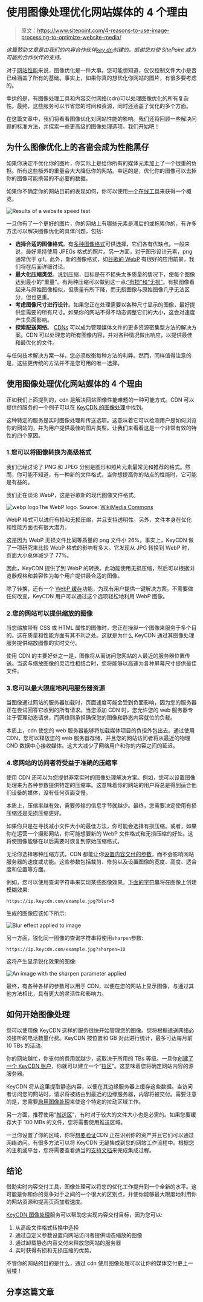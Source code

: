 # 使用图像处理优化网站媒体的 4 个理由

> 原文：<https://www.sitepoint.com/4-reasons-to-use-image-processing-to-optimize-website-media/>

*这篇赞助文章是由我们的内容合作伙伴[key dn](https://keycdn.com)创建的。感谢您对使 SitePoint 成为可能的合作伙伴的支持。*

对于[网站性能](https://www.sitepoint.com/complete-guide-wordpress-performance-optimization/)来说，图像优化是一件大事。您可能想知道，仅仅控制文件大小是否已经涵盖了所有的基础。事实上，如果你真的想优化你网站的图片，有很多要考虑的。

幸运的是，有图像处理工具和内容交付网络(cdn)可以处理图像优化的所有复杂性。最终，这些服务可以节省您的时间和资源，同时还涵盖了优化的多个方面。

在这篇文章中，我们将看看图像优化对网站性能的影响。我们还将回顾一些解决问题的标准方法，并探索一些更高级的图像处理选项。我们开始吧！

## 为什么图像优化上的吝啬会成为性能黑仔

如果你决定不优化你的图片，你实际上是给你所有的媒体元素加上了一个很重的负担。所有这些额外的重量会大大降低你的网站。幸运的是，优化你的图像可以去掉你的图像可能携带的不必要的数据。

如果你不确定你的网站目前的表现如何，你可以使用[一个在线工具](https://tools.keycdn.com/speed)来获得一个概览。

![Results of a website speed test](img/c542d80990007fac0af46632191d4d9f.png)

一旦你有了一个更好的图片，你的网站上有哪些元素是滞后的或拖累你的，有许多方法可以解决图像优化的具体问题，包括:

*   **选择合适的图像格式**。有[多种图像格式](https://www.sitepoint.com/gif-png-jpg-which-one-to-use/)可供选择，它们各有优缺点。一般来说，最好坚持使用 JPEGs 格式的照片。另一方面，对于图形设计元素，png 通常优于 gif。此外，新的图像格式，如[谷歌的 WebP](https://developers.google.com/speed/webp) 有很好的应用前景，我们将在后面详细讨论。
*   **最大化压缩类型**。说到压缩，目标是在不损失太多质量的情况下，使每个图像达到最小的“重量”。有两种压缩可以做到这一点:[“有损”和“无损”](https://www.sitepoint.com/what-is-the-right-image-format-for-your-website/)。有损图像看起来与原始图像相似，但质量有所下降，而无损图像与原始图像几乎无法区分，但也更重。
*   **考虑图像尺寸进行设计**。如果您正在处理需要以各种尺寸显示的图像，最好提供您需要的所有尺寸。如果你的网站不得不动态调整它们的大小，这会对速度产生负面影响。
*   **探索配送网络**。 [CDNs](https://www.sitepoint.com/what-is-a-cdn-and-how-does-it-work/) 可以成为管理媒体文件的更多资源密集型方法的解决方案。CDN 可以处理您的所有图像内容，并对各种情况做出响应，以提供最佳和最优化的文件。

与任何技术解决方案一样，您必须权衡每种方法的利弊。然而，同样值得注意的是，这些更传统的方法并不是您可用的唯一选择。

## 使用图像处理优化网站媒体的 4 个理由

正如我们上面提到的，cdn 是解决网站图像性能难题的一种可能方式。CDN 可以提供的服务的一个例子可以在 [KeyCDN 的图像处理](https://www.keycdn.com/image-processing)中找到。

这种特定的服务是实时图像处理和传送选项。这意味着它可以检测用户是如何浏览你的网站的，并为用户提供最佳的图片类型。让我们来看看这是一个非常有效的特性的四个原因。

### 1.您可以将图像转换为高级格式

我们已经讨论了 PNG 和 JPEG 分别是图形和照片元素最常见和推荐的格式。然而，你可能不知道，有一种新的文件格式，当你想提高你的站点的性能时，它可能是有益的。

我们正在谈论 WebP，这是谷歌新的现代图像文件格式。

![webp logo](img/0f5b3a0694d25a0bc81d1e4e1fae0b34.png)The WebP logo. Source: [WikiMedia Commons](https://commons.wikimedia.org/wiki/File:WebP_Logo.png)

WebP 格式可以进行有损和无损压缩，并且支持透明性。另外，文件本身在优化和性能方面也有很大潜力。

这是因为 WebP 无损文件比同等质量的 png 文件小 26%。事实上，KeyCDN 做了一项研究来比较 WebP 格式的影响有多大。它发现从 JPG 转换到 WebP 时，页面大小总体减少了 77%。

因此，KeyCDN 提供了到 WebP 的转换。此功能使用无损压缩，然后可以根据浏览器规格和兼容性为每个用户提供最合适的图像。

除了转换，还有一个 [WebP 缓存](https://www.keycdn.com/blog/webp-caching)功能，为现有用户提供一键解决方案。不需要做任何改变，KeyCDN 用户可以通过这个选项轻松地利用 WebP 图像。

### 2.您的网站可以提供缩放的图像

当您缩放带有 CSS 或 HTML 属性的图像时，您正在操纵一个图像来服务于多个目的。这在质量和性能方面有其不利之处。这就是为什么 KeyCDN 通过其图像处理服务提供缩放图像的实时交付。

使用 CDN 的主要好处之一是，图像将从离访问您网站的人最近的服务器位置传送。当这与缩放图像的灵活性相结合时，您将能够以高速为各种屏幕尺寸提供最佳文件。

### 3.您可以最大限度地利用服务器资源

当图像通过网站的服务器加载时，页面速度可能会受到负面影响，因为您的服务器正在尝试回答它收到的所有请求。当您添加 CDN 时，您允许您的 web 服务器专注于管理动态请求，而网络则承担确保您的图像和静态内容就位的负载。

本质上，cdn 使您的 web 服务器能够将加载媒体项目的负担外包出去。通过使用 CDN，您可以释放您的 web 服务器存储，并且您的网站访问者将从最近的物理 CND 数据中心接收媒体。这大大减少了网络用户和你的内容之间的延迟。

### 4.您网站的访问者将受益于准确的压缩率

使用 CDN 还可以为您提供非常实时的图像处理解决方案。例如，您可以设置图像处理来为各种参数提供特定的压缩率。这意味着你的网站的用户将总是得到适合他们设备的媒体，没有任何页面变慢。

本质上，压缩率越有效，需要传输的信息字节就越少。最终，您需要决定使用有损压缩还是无损压缩更好。

如果你只是在寻找减小文件大小的最佳方法，你可能会选择有损压缩。或者，如果你在运营一个摄影网站，你可能想要新的 WebP 文件格式和无损压缩的好处。这将使图像能够在以后需要时恢复到原始压缩格式。

无论你选择哪种压缩方式，CDN 都能让你[设置内容交付的参数](https://www.keycdn.com/support/image-processing#order-of-operations)，而不会影响网站服务器的速度或功能。这些参数包括裁剪、修剪以及设置图像的宽度、高度、适合度和位置等方面。

例如，您可以使用查询字符串来实现某些图像效果。[下面的字符串](https://www.keycdn.com/support/image-processing#quality)将在图像上创建模糊效果:

```
https://ip.keycdn.com/example.jpg?blur=5 
```

生成的图像应该如下所示:

![Blur effect applied to image](img/7973811dbbded98c9119fe3c9c7e91ba.png)

另一方面，锐化同一图像的查询字符串将使用`sharpen`参数:

```
https://ip.keycdn.com/example.jpg?sharpen=10 
```

这将产生显示锐化效果的图像:

![An image with the sharpen parameter applied](img/ff3a17879fbddc4b8f48a07e300ee666.png)

最终，有各种各样的参数可以用于 CDN，以便在您的网站上显示图像，与通过其他方法相比，具有更大的灵活性和影响力。

## 如何开始图像处理

您可以使用像 KeyCDN 这样的服务很快开始管理您的图像。您将根据递送网络必须接听的电话数量付费。KeyCDN 按位置和 GB 对此进行统计，最多可达每月前 10 TBs 的活动。

你的网站越忙，你支付的费用就越少，这取决于所用的 TBs 等级。一旦你[创建了一个 KeyCDN 账户](https://www.keycdn.com/support/getting-started)，你就可以建立一个“[拉区](https://www.keycdn.com/support/getting-started#1-create-your-zone)”。这意味着您将确定网站内容的源服务器。

KeyCDN 将从这里提取静态内容，以便在其边缘服务器上缓存这些数据。当访问者访问您的网站时，请求将被路由到最近的边缘服务器，内容将被交付。需要注意的是，您需要[启用图像处理](https://www.keycdn.com/blog/image-processing#how-to-enable-image-processing)来使这个特定的拉动区域工作。

另一方面，推荐使用“[推送区](https://www.keycdn.com/support/create-a-push-zone)”，有时对于较大的文件大小也是必需的。如果您要缓存大于 100 MBs 的文件，您将需要使用推送区域。

一旦你设置了你的区域，你将[想要验证](https://www.keycdn.com/support/getting-started#2-check-your-cdn-assets)CDN 正在识别你的资产并且它们可以通过网络访问。有很多方法可以将 KeyCDN 无缝集成到您的网站工作流程中。根据您的主机或平台，您将需要查看适当的[支持文档](https://www.keycdn.com/support/getting-started#3-integrate-the-cdn-with-your-website)来完成集成过程。

## 结论

借助实时内容交付工具，图像处理可以将您的优化工作提升到一个全新的水平。这可能是你和你的竞争对手之间的一个很大的区别点，并使你能够最大限度地利用你的网站资源和提高页面加载速度。

[KeyCDN 图像处理](https://www.keycdn.com/image-processing)服务可以帮助您实现内容交付目标，因为您可以:

1.  从高级文件格式转换中选择
2.  通过自定义参数设置向网站访问者提供动态缩放的图像
3.  通过卸载静态内容交付来释放您网站的服务器
4.  实时获得有损和无损压缩的优势。

不管你的网站的目的是什么，通过 cdn 使用图像处理可以让你的媒体交付更上一层楼！

## 分享这篇文章